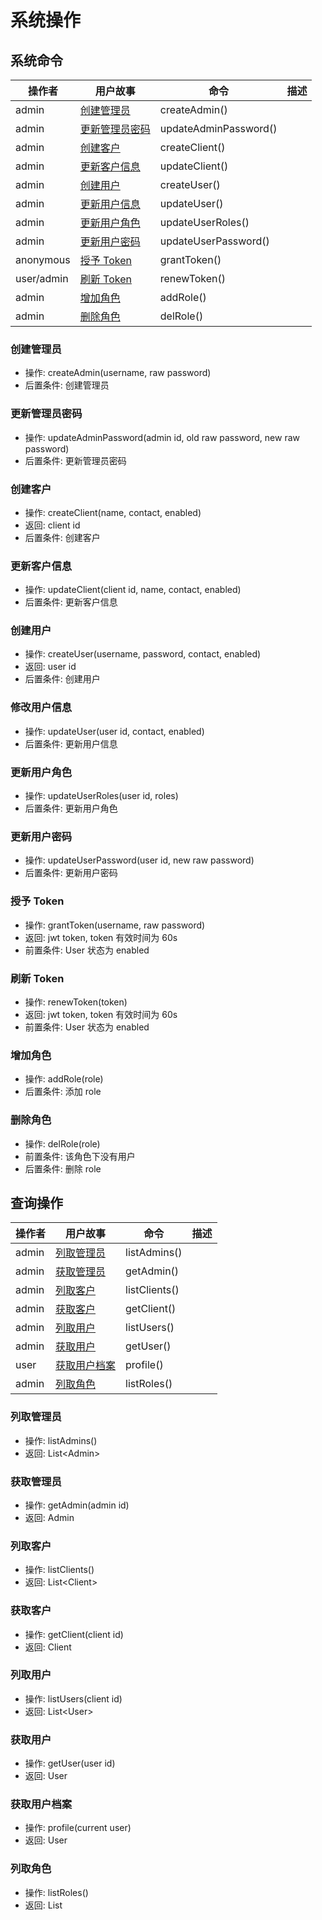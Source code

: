 # 系统操作

## 系统命令

| 操作者     | 用户故事                          | 命令                  | 描述 |
| ---------- | --------------------------------- | --------------------- | ---- |
| admin      | [创建管理员](#创建管理员)         | createAdmin()         |      |
| admin      | [更新管理员密码](#更新管理员密码) | updateAdminPassword() |      |
| admin      | [创建客户](#创建客户)             | createClient()        |      |
| admin      | [更新客户信息](#更新客户信息)     | updateClient()        |      |
| admin      | [创建用户](#创建用户)             | createUser()          |      |
| admin      | [更新用户信息](#更新用户信息)     | updateUser()          |      |
| admin      | [更新用户角色](#更新用户角色)     | updateUserRoles()     |      |
| admin      | [更新用户密码](#更新用户密码)     | updateUserPassword()  |      |
| anonymous  | [授予 Token](<#授予 Token>)       | grantToken()          |      |
| user/admin | [刷新 Token](<#刷新 Token>)       | renewToken()          |      |
| admin      | [增加角色](#增加角色)             | addRole()             |      |
| admin      | [删除角色](#删除角色)             | delRole()             |      |

### 创建管理员

- 操作: createAdmin(username, raw password)
- 后置条件: 创建管理员

### 更新管理员密码

- 操作: updateAdminPassword(admin id, old raw password, new raw password)
- 后置条件: 更新管理员密码

### 创建客户

- 操作: createClient(name, contact, enabled)
- 返回: client id
- 后置条件: 创建客户

### 更新客户信息

- 操作: updateClient(client id, name, contact, enabled)
- 后置条件: 更新客户信息

### 创建用户

- 操作: createUser(username, password, contact, enabled)
- 返回: user id
- 后置条件: 创建用户

### 修改用户信息

- 操作: updateUser(user id, contact, enabled)
- 后置条件: 更新用户信息

### 更新用户角色

- 操作: updateUserRoles(user id, roles)
- 后置条件: 更新用户角色

### 更新用户密码

- 操作: updateUserPassword(user id, new raw password)
- 后置条件: 更新用户密码

### 授予 Token

- 操作: grantToken(username, raw password)
- 返回: jwt token, token 有效时间为 60s
- 前置条件: User 状态为 enabled

### 刷新 Token

- 操作: renewToken(token)
- 返回: jwt token, token 有效时间为 60s
- 前置条件: User 状态为 enabled

### 增加角色

- 操作: addRole(role)
- 后置条件: 添加 role

### 删除角色

- 操作: delRole(role)
- 前置条件: 该角色下没有用户
- 后置条件: 删除 role

## 查询操作

| 操作者 | 用户故事                      | 命令          | 描述 |
| ------ | ----------------------------- | ------------- | ---- |
| admin  | [列取管理员](#列取管理员)     | listAdmins()  |      |
| admin  | [获取管理员](#获取管理员)     | getAdmin()    |      |
| admin  | [列取客户](#列取客户)         | listClients() |      |
| admin  | [获取客户](#获取客户)         | getClient()   |      |
| admin  | [列取用户](#列取用户)         | listUsers()   |      |
| admin  | [获取用户](#获取用户)         | getUser()     |      |
| user   | [获取用户档案](#获取用户档案) | profile()     |      |
| admin  | [列取角色](#列取角色)         | listRoles()   |      |

### 列取管理员

- 操作: listAdmins()
- 返回: List\<Admin>

### 获取管理员

- 操作: getAdmin(admin id)
- 返回: Admin

### 列取客户

- 操作: listClients()
- 返回: List\<Client>

### 获取客户

- 操作: getClient(client id)
- 返回: Client

### 列取用户

- 操作: listUsers(client id)
- 返回: List\<User>

### 获取用户

- 操作: getUser(user id)
- 返回: User

### 获取用户档案

- 操作: profile(current user)
- 返回: User

### 列取角色

- 操作: listRoles()
- 返回: List<Role>

